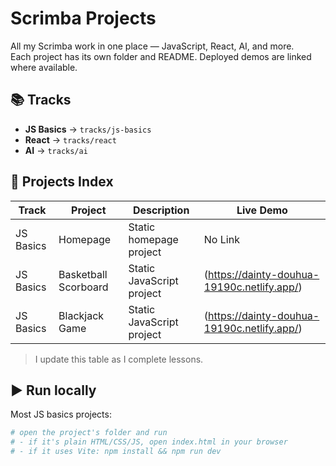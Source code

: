 # Scrimba Projects

All my Scrimba work in one place — JavaScript, React, AI, and more.  
Each project has its own folder and README. Deployed demos are linked where available.

## 📚 Tracks
- **JS Basics** → `tracks/js-basics`
- **React** → `tracks/react`
- **AI** → `tracks/ai`

## 📂 Projects Index
| Track | Project | Description | Live Demo |
|------|---------|-------------|-----------|
| JS Basics | Homepage | Static homepage project | No Link |
| JS Basics | Basketball Scorboard | Static JavaScript project | (https://dainty-douhua-19190c.netlify.app/) |
| JS Basics | Blackjack Game | Static JavaScript project | (https://dainty-douhua-19190c.netlify.app/) |

> I update this table as I complete lessons.

## ▶️ Run locally
Most JS basics projects:
```bash
# open the project's folder and run
# - if it's plain HTML/CSS/JS, open index.html in your browser
# - if it uses Vite: npm install && npm run dev
